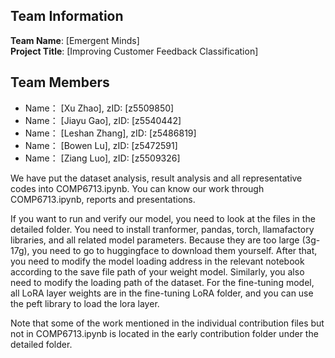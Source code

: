 ## Team Information
**Team Name**: [Emergent Minds]  
**Project Title**: [Improving Customer Feedback Classification]  

## Team Members
- Name： [Xu Zhao], zID: [z5509850] 
- Name： [Jiayu Gao], zID: [z5540442]  
- Name： [Leshan Zhang], zID: [z5486819]
- Name： [Bowen Lu], zID: [z5472591]  
- Name： [Ziang Luo], zID: [z5509326]  

We have put the dataset analysis, result analysis and all representative codes into COMP6713.ipynb. You can know our work through COMP6713.ipynb, reports and presentations.

If you want to run and verify our model, you need to look at the files in the detailed folder. You need to install tranformer, pandas, torch, llamafactory libraries, and all related model parameters. Because they are too large (3g-17g), you need to go to huggingface to download them yourself. After that, you need to modify the model loading address in the relevant notebook according to the save file path of your weight model. Similarly, you also need to modify the loading path of the dataset. For the fine-tuning model, all LoRA layer weights are in the fine-tuning LoRA folder, and you can use the peft library to load the lora layer.


Note that some of the work mentioned in the individual contribution files but not in COMP6713.ipynb is located in the early contribution folder under the detailed folder.
